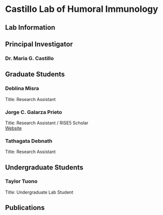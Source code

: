 # Castillo Lab of Humoral Immunology

## **Lab Information**

## **Principal Investigator**

### Dr. Maria G. Castillo

## **Graduate Students**

### Deblina Misra  
Title: Research Assistant

### Jorge C. Galarza Prieto
Title: Research Assistant / RISE5 Scholar  
[Website](http://jorgegalarza1.github.io)

### Tathagata Debnath  
Title: Research Assistant

## **Undergraduate Students**

### Taylor Tuono  
Title: Undergraduate Lab Student

## **Publications**
